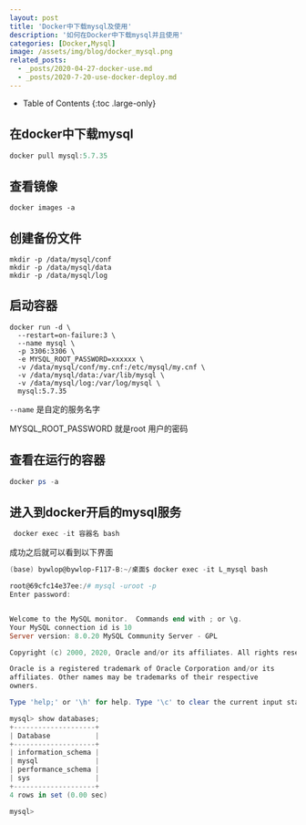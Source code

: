 ```yaml
---
layout: post
title: 'Docker中下载mysql及使用'
description: '如何在Docker中下载mysql并且使用'
categories: [Docker,Mysql]
image: /assets/img/blog/docker_mysql.png
related_posts:
  - _posts/2020-04-27-docker-use.md
  - _posts/2020-7-20-use-docker-deploy.md
---
```


- Table of Contents
{:toc .large-only}

## 在docker中下载mysql

```powershell
docker pull mysql:5.7.35
```

## 查看镜像

```shell
docker images -a 
```
## 创建备份文件

```shell
mkdir -p /data/mysql/conf
mkdir -p /data/mysql/data
mkdir -p /data/mysql/log
```

## 启动容器

```shell
docker run -d \
  --restart=on-failure:3 \
  --name mysql \
  -p 3306:3306 \
  -e MYSQL_ROOT_PASSWORD=xxxxxx \
  -v /data/mysql/conf/my.cnf:/etc/mysql/my.cnf \
  -v /data/mysql/data:/var/lib/mysql \
  -v /data/mysql/log:/var/log/mysql \
  mysql:5.7.35

```

`--name` 是自定的服务名字

MYSQL_ROOT_PASSWORD 就是root 用户的密码 

## 查看在运行的容器

```powershell
docker ps -a
```

## 进入到docker开启的mysql服务

```powershell
 docker exec -it 容器名 bash
```

成功之后就可以看到以下界面

```powershell
(base) bywlop@bywlop-F117-B:~/桌面$ docker exec -it L_mysql bash

root@69cfc14e37ee:/# mysql -uroot -p     
Enter password: 


Welcome to the MySQL monitor.  Commands end with ; or \g.
Your MySQL connection id is 10
Server version: 8.0.20 MySQL Community Server - GPL

Copyright (c) 2000, 2020, Oracle and/or its affiliates. All rights reserved.

Oracle is a registered trademark of Oracle Corporation and/or its
affiliates. Other names may be trademarks of their respective
owners.

Type 'help;' or '\h' for help. Type '\c' to clear the current input statement.

mysql> show databases;
+--------------------+
| Database           |
+--------------------+
| information_schema |
| mysql              |
| performance_schema |
| sys                |
+--------------------+
4 rows in set (0.00 sec)

mysql> 
```





